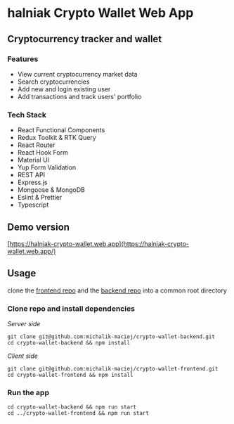 # halniak Crypto Wallet Web App

## Cryptocurrency tracker and wallet

### Features

- View current cryptocurrency market data
- Search cryptocurrencies 
- Add new and login existing user
- Add transactions and track users' portfolio

### Tech Stack

- React Functional Components
- Redux Toolkit & RTK Query
- React Router
- React Hook Form
- Material UI
- Yup Form Validation 
- REST API
- Express.js
- Mongoose & MongoDB
- Eslint & Prettier
- Typescript


## Demo version

[https://halniak-crypto-wallet.web.app](https://halniak-crypto-wallet.web.app/)

## Usage

clone the [frontend repo](https://github.com/michalik-maciej/crypto-wallet-frontend)
and the [backend repo](https://github.com/michalik-maciej/crypto-wallet-backend)
into a common root directory 

### Clone repo and install dependencies

*Server side*
```
git clone git@github.com:michalik-maciej/crypto-wallet-backend.git
cd crypto-wallet-backend && npm install
```

*Client side*
```
git clone git@github.com:michalik-maciej/crypto-wallet-frontend.git
cd crypto-wallet-frontend && npm install
```

### Run the app

```
cd crypto-wallet-backend && npm run start
cd ../crypto-wallet-frontend && npm run start
```
